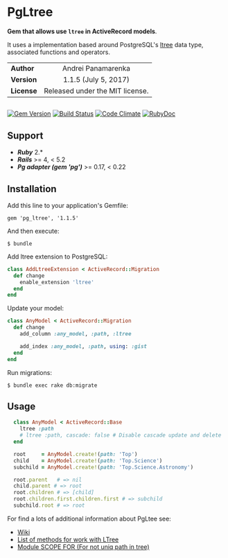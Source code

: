 # PgLtree

**Gem that allows use `ltree` in ActiveRecord models**.

It uses a implementation based around PostgreSQL's [ltree](http://www.postgresql.org/docs/current/static/ltree.html) data type, associated functions and operators.

|               |                                  |
|---------------|:--------------------------------:|
| **Author**    | Andrei Panamarenka               |
| **Version**   | 1.1.5 (July 5, 2017)           |
| **License**   | Released under the MIT license.  |


##

[![Gem Version](https://badge.fury.io/rb/pg_ltree.svg)](http://badge.fury.io/rb/pg_ltree)
[![Build Status](https://travis-ci.org/sjke/pg_ltree.svg?branch=travis-ci)](https://travis-ci.org/sjke/pg_ltree)
[![Code Climate](https://codeclimate.com/github/sjke/pg_ltree/badges/gpa.svg)](https://codeclimate.com/github/sjke/pg_ltree)
[![RubyDoc](http://inch-ci.org/github/sjke/pg_ltree.svg?branch=master)](http://www.rubydoc.info/github/sjke/pg_ltree/)

## Support
  * ***Ruby*** 2.*
  * ***Rails*** >= 4, < 5.2
  * ***Pg adapter (gem 'pg')*** >= 0.17, < 0.22

## Installation

Add this line to your application's Gemfile:

    gem 'pg_ltree', '1.1.5'

And then execute:

    $ bundle

Add ltree extension to PostgreSQL:

``` ruby
class AddLtreeExtension < ActiveRecord::Migration
  def change
    enable_extension 'ltree'
  end
end
```

Update your model:

``` ruby
class AnyModel < ActiveRecord::Migration
  def change
    add_column :any_model, :path, :ltree

    add_index :any_model, :path, using: :gist
  end
end
```

Run migrations:

    $ bundle exec rake db:migrate

## Usage

``` ruby
  class AnyModel < ActiveRecord::Base
    ltree :path
    # ltree :path, cascade: false # Disable cascade update and delete
  end

  root     = AnyModel.create!(path: 'Top')
  child    = AnyModel.create!(path: 'Top.Science')
  subchild = AnyModel.create!(path: 'Top.Science.Astronomy')

  root.parent   # => nil
  child.parent # => root
  root.children # => [child]
  root.children.first.children.first # => subchild
  subchild.root # => root
```

For find a lots of additional information about PgLtee see:
* [Wiki](https://github.com/sjke/pg_ltree/wiki)
* [List of methods for work with LTree](https://github.com/sjke/pg_ltree/wiki/List-of-methods-for-work-with-LTree)
* [Module SCOPE FOR (For not uniq path in tree)](https://github.com/sjke/pg_ltree/wiki/Module-SCOPED-FOR)
